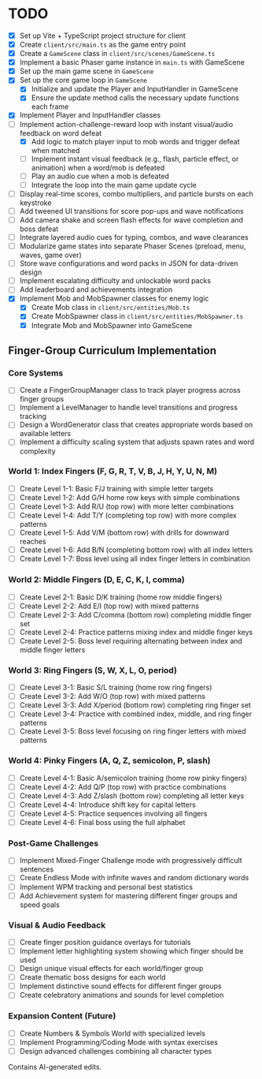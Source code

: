 # TODO

- [x] Set up Vite + TypeScript project structure for client
- [x] Create `client/src/main.ts` as the game entry point
- [x] Create a `GameScene` class in `client/src/scenes/GameScene.ts`
- [x] Implement a basic Phaser game instance in `main.ts` with GameScene
- [x] Set up the main game scene in `GameScene`
- [x] Set up the core game loop in `GameScene`
  - [x] Initialize and update the Player and InputHandler in GameScene
  - [x] Ensure the update method calls the necessary update functions each frame
- [x] Implement Player and InputHandler classes
- [ ] Implement action-challenge-reward loop with instant visual/audio feedback on word defeat
  - [x] Add logic to match player input to mob words and trigger defeat when matched
  - [ ] Implement instant visual feedback (e.g., flash, particle effect, or animation) when a word/mob is defeated
  - [ ] Play an audio cue when a mob is defeated
  - [ ] Integrate the loop into the main game update cycle
- [ ] Display real-time scores, combo multipliers, and particle bursts on each keystroke
- [ ] Add tweened UI transitions for score pop-ups and wave notifications
- [ ] Add camera shake and screen flash effects for wave completion and boss defeat
- [ ] Integrate layered audio cues for typing, combos, and wave clearances
- [ ] Modularize game states into separate Phaser Scenes (preload, menu, waves, game over)
- [ ] Store wave configurations and word packs in JSON for data-driven design
- [ ] Implement escalating difficulty and unlockable word packs
- [ ] Add leaderboard and achievements integration
- [x] Implement Mob and MobSpawner classes for enemy logic
  - [x] Create Mob class in `client/src/entities/Mob.ts`
  - [x] Create MobSpawner class in `client/src/entities/MobSpawner.ts`
  - [x] Integrate Mob and MobSpawner into GameScene

## Finger-Group Curriculum Implementation

### Core Systems

- [ ] Create a FingerGroupManager class to track player progress across finger groups
- [ ] Implement a LevelManager to handle level transitions and progress tracking
- [ ] Design a WordGenerator class that creates appropriate words based on available letters
- [ ] Implement a difficulty scaling system that adjusts spawn rates and word complexity

### World 1: Index Fingers (F, G, R, T, V, B, J, H, Y, U, N, M)

- [ ] Create Level 1-1: Basic F/J training with simple letter targets
- [ ] Create Level 1-2: Add G/H home row keys with simple combinations
- [ ] Create Level 1-3: Add R/U (top row) with more letter combinations
- [ ] Create Level 1-4: Add T/Y (completing top row) with more complex patterns
- [ ] Create Level 1-5: Add V/M (bottom row) with drills for downward reaches
- [ ] Create Level 1-6: Add B/N (completing bottom row) with all index letters
- [ ] Create Level 1-7: Boss level using all index finger letters in combination

### World 2: Middle Fingers (D, E, C, K, I, comma)

- [ ] Create Level 2-1: Basic D/K training (home row middle fingers)
- [ ] Create Level 2-2: Add E/I (top row) with mixed patterns
- [ ] Create Level 2-3: Add C/comma (bottom row) completing middle finger set
- [ ] Create Level 2-4: Practice patterns mixing index and middle finger keys
- [ ] Create Level 2-5: Boss level requiring alternating between index and middle finger letters

### World 3: Ring Fingers (S, W, X, L, O, period)

- [ ] Create Level 3-1: Basic S/L training (home row ring fingers)
- [ ] Create Level 3-2: Add W/O (top row) with mixed patterns
- [ ] Create Level 3-3: Add X/period (bottom row) completing ring finger set
- [ ] Create Level 3-4: Practice with combined index, middle, and ring finger patterns
- [ ] Create Level 3-5: Boss level focusing on ring finger letters with mixed patterns

### World 4: Pinky Fingers (A, Q, Z, semicolon, P, slash)

- [ ] Create Level 4-1: Basic A/semicolon training (home row pinky fingers)
- [ ] Create Level 4-2: Add Q/P (top row) with practice combinations
- [ ] Create Level 4-3: Add Z/slash (bottom row) completing all letter keys
- [ ] Create Level 4-4: Introduce shift key for capital letters
- [ ] Create Level 4-5: Practice sequences involving all fingers
- [ ] Create Level 4-6: Final boss using the full alphabet

### Post-Game Challenges

- [ ] Implement Mixed-Finger Challenge mode with progressively difficult sentences
- [ ] Create Endless Mode with infinite waves and random dictionary words
- [ ] Implement WPM tracking and personal best statistics
- [ ] Add Achievement system for mastering different finger groups and speed goals

### Visual & Audio Feedback

- [ ] Create finger position guidance overlays for tutorials
- [ ] Implement letter highlighting system showing which finger should be used
- [ ] Design unique visual effects for each world/finger group
- [ ] Create thematic boss designs for each world
- [ ] Implement distinctive sound effects for different finger groups
- [ ] Create celebratory animations and sounds for level completion

### Expansion Content (Future)

- [ ] Create Numbers & Symbols World with specialized levels
- [ ] Implement Programming/Coding Mode with syntax exercises
- [ ] Design advanced challenges combining all character types

Contains AI-generated edits.
